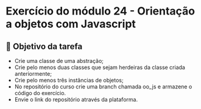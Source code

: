 # Exercício do módulo 24 - Orientação a objetos com Javascript

## 📝 Objetivo da tarefa

- Crie uma classe de uma abstração;
- Crie pelo menos duas classes que sejam herdeiras da classe criada anteriormente;
- Crie pelo menos três instâncias de objetos;
- No repositório do curso crie uma branch chamada oo_js e armazene o código do exercício.
- Envie o link do repositório através da plataforma. 
